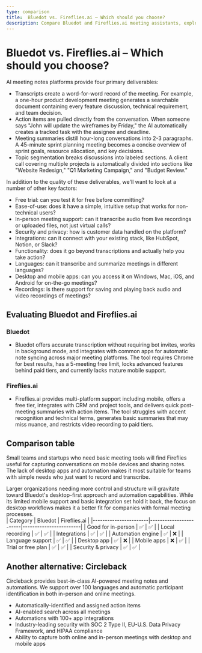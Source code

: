 ```yaml
---
type: comparison
title:  Bluedot vs. Fireflies.ai – Which should you choose?
description: Compare Bluedot and Fireflies.ai meeting assistants, explore their key features, pricing, and discover why Circleback might be a better alternative for your needs.
---
```


# Bluedot vs. Fireflies.ai – Which should you choose?  
AI meeting notes platforms provide four primary deliverables:  
  
* Transcripts create a word-for-word record of the meeting. For example, a one-hour product development meeting generates a searchable document containing every feature discussion, technical requirement, and team decision.  
* Action items are pulled directly from the conversation. When someone says "John will update the wireframes by Friday," the AI automatically creates a tracked task with the assignee and deadline.  
* Meeting summaries distill hour-long conversations into 2-3 paragraphs. A 45-minute sprint planning meeting becomes a concise overview of sprint goals, resource allocation, and key decisions.  
* Topic segmentation breaks discussions into labeled sections. A client call covering multiple projects is automatically divided into sections like "Website Redesign," "Q1 Marketing Campaign," and "Budget Review."  
  
In addition to the quality of these deliverables, we'll want to look at a number of other key factors:  
  
* Free trial: can you test it for free before committing?  
* Ease-of-use: does it have a simple, intuitive setup that works for non-technical users?  
* In-person meeting support: can it transcribe audio from live recordings or uploaded files, not just virtual calls?  
* Security and privacy: how is customer data handled on the platform?  
* Integrations: can it connect with your existing stack, like HubSpot, Notion, or Slack?  
* Functionality: does it go beyond transcriptions and actually help you take action?  
* Languages: can it transcribe and summarize meetings in different languages?  
* Desktop and mobile apps: can you access it on Windows, Mac, iOS, and Android for on-the-go meetings?  
* Recordings: is there support for saving and playing back audio and video recordings of meetings?    
## Evaluating Bluedot and Fireflies.ai  
### Bluedot
* Bluedot offers accurate transcription without requiring bot invites, works in background mode, and integrates with common apps for automatic note syncing across major meeting platforms. The tool requires Chrome for best results, has a 5-meeting free limit, locks advanced features behind paid tiers, and currently lacks mature mobile support.

### Fireflies.ai
* Fireflies.ai provides multi-platform support including mobile, offers a free tier, integrates with CRM and project tools, and delivers quick post-meeting summaries with action items. The tool struggles with accent recognition and technical terms, generates basic summaries that may miss nuance, and restricts video recording to paid tiers.  
## Comparison table    
Small teams and startups who need basic meeting tools will find Fireflies useful for capturing conversations on mobile devices and sharing notes. The lack of desktop apps and automation makes it most suitable for teams with simple needs who just want to record and transcribe.

Larger organizations needing more control and structure will gravitate toward Bluedot's desktop-first approach and automation capabilities. While its limited mobile support and basic integration set hold it back, the focus on desktop workflows makes it a better fit for companies with formal meeting processes.  
| Category              | Bluedot                | Fireflies.ai           |
|-----------------------|------------------------|------------------------|
| Good for in-person    | ✅                     | ✅                     |
| Local recording       | ✅                     | ✅                     |
| Integrations          | ✅                     | ✅                     |
| Automation engine     | ✅                     | ❌                     |
| Language support      | ✅                     | ✅                     |
| Desktop app           | ✅                     | ❌                     |
| Mobile apps           | ❌                     | ✅                     |
| Trial or free plan    | ✅                     | ✅                     |
| Security & privacy    | ✅                     | ✅                     |  
## Another alternative: Circleback  
Circleback provides best-in-class AI-powered meeting notes and automations. We support over 100 languages and automatic participant identification in both in-person and online meetings.  
  
* Automatically-identified and assigned action items  
* AI-enabled search across all meetings  
* Automations with 100+ app integrations  
* Industry-leading security with SOC 2 Type II, EU-U.S. Data Privacy Framework, and HIPAA compliance  
* Ability to capture both online and in-person meetings with desktop and mobile apps  